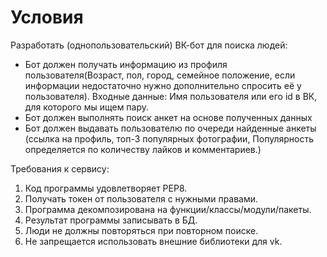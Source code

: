 # Условия
Разработать (однопользовательский) ВК-бот для поиска людей:

- Бот должен получать информацию из профиля пользователя(Возраст, пол, город, семейное положение, если информации недостаточно нужно дополнительно спросить её у пользователя). Входные данные: Имя пользователя или его id в ВК, для которого мы ищем пару.
- Бот должен выполнять поиск анкет на основе полученных данных
- Бот должен выдавать пользователю по очереди найденные анкеты (ссылка на профиль, топ-3 популярных фотографии, Популярность определяется по количеству лайков и комментариев.)

Требования к сервису:
1. Код программы удовлетворяет PEP8.
2. Получать токен от пользователя с нужными правами.
3. Программа декомпозирована на функции/классы/модули/пакеты.
4. Результат программы записывать в БД.
5. Люди не должны повторяться при повторном поиске.
6. Не запрещается использовать внешние библиотеки для vk.